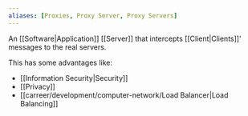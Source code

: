 ```yaml
---
aliases: [Proxies, Proxy Server, Proxy Servers]
---
```


An [[Software|Application]] [[Server]] that intercepts [[Client|Clients]]' messages to the real servers.

This has some advantages like:

- [[Information Security|Security]]
- [[Privacy]]
- [[carreer/development/computer-network/Load Balancer|Load Balancing]]
